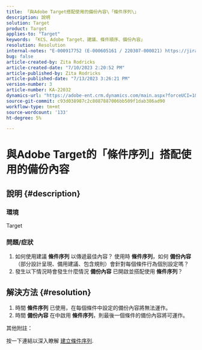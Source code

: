 ```yaml
---
title: 「與Adobe Target搭配使用的備份內容\「條件序列\」
description: 說明
solution: Target
product: Target
applies-to: "Target"
keywords: 「KCS、Adobe Target、建議、條件順序、備份內容」
resolution: Resolution
internal-notes: "E-000917752 (E-000605161 / 220307-000021) https://jira.corp.adobe.com/browse/RECS-5221 https://jira.corp.adobe.com/browse/RECS-5395"
bug: false
article-created-by: Zita Rodricks
article-created-date: "7/10/2023 2:20:52 PM"
article-published-by: Zita Rodricks
article-published-date: "7/13/2023 3:26:21 PM"
version-number: 3
article-number: KA-22032
dynamics-url: "https://adobe-ent.crm.dynamics.com/main.aspx?forceUCI=1&pagetype=entityrecord&etn=knowledgearticle&id=39d227f4-2c1f-ee11-9cbe-6045bd006c82"
source-git-commit: c93d038987c2c8087887006bb509f1dab386ad90
workflow-type: tm+mt
source-wordcount: '133'
ht-degree: 5%

---
```


# 與Adobe Target的「條件序列」搭配使用的備份內容

## 說明 {#description}


### 環境

Target

### 問題/症狀

1. 如何使用建議 <b>條件序列</b> 以傳遞最佳內容？ 使用時 <b>條件序列</b>，如何 <b>備份內容</b> （部分設計呈現、備用建議、包含規則）會針對每個條件行為個別設定嗎？
2. 發生以下情況時會發生什麼情況 <b>備份內容</b> 已開啟並搭配使用 <b>條件序列</b>？



## 解決方法 {#resolution}


1. 時間 <b>條件序列</b> 已使用，在每個條件中設定的備份內容將無法運作。
2. 時間 <b>備份內容</b> 在中啟用 <b>條件序列</b>，則最後一個條件的備份內容將可運作。


其他附註：

按一下連結以深入瞭解 [建立條件序列](https://experienceleague.adobe.com/docs/target/using/recommendations/criteria/create-criteria-sequence.html).
